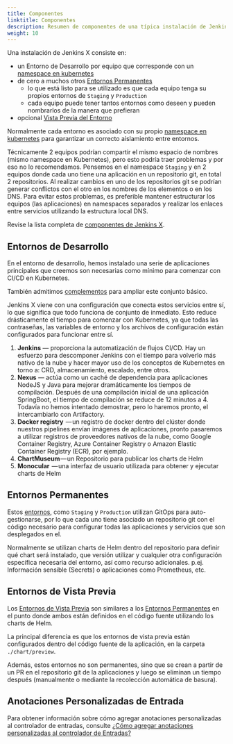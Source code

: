 ```yaml
---
title: Componentes
linktitle: Componentes
description: Resumen de componentes de una típica instalación de Jenkins X
weight: 10
---
```


Una instalación de Jenkins X consiste en:

* un Entorno de Desarrollo por equipo que corresponde con un [namespace en kubernetes](https://kubernetes.io/docs/concepts/overview/working-with-objects/namespaces/)
* de cero a muchos otros [Entornos Permanentes](/docs/concepts/features/#environments)
  * lo que está listo para se utilizado es que cada equipo tenga su propios entornos de `Staging` y `Production`
  * cada equipo puede tener tantos entornos como deseen y pueden nombrarlos de la manera que prefieran
* opcional [Vista Previa del Entorno](/docs/concepts/features/#preview-environments)

Normalmente cada entorno es asociado con su propio [namespace en kubernetes](https://kubernetes.io/docs/concepts/overview/working-with-objects/namespaces/) para garantizar un correcto aislamiento entre entornos.

Técnicamente 2 equipos podrían compartir el mismo espacio de nombres (mismo namespace en Kubernetes), pero esto podría traer problemas y por eso no lo recomendamos. Pensemos en el namespace `Staging` y en 2 equipos donde cada uno tiene una aplicación en un repositorio git, en total 2 repositorios. Al realizar cambios en uno de los repositorios git se podrían generar conflictos con el otro en los nombres de los elementos o en los DNS. Para evitar estos problemas, es preferible mantener estructurar los equipos (las aplicaciones) en namespaces separados y realizar los enlaces entre servicios utilizando la estructura local DNS.

Revise la lista completa de [componentes de Jenkins X](/docs/reference/components/).

## Entornos de Desarrollo

En el entorno de desarrollo, hemos instalado una serie de aplicaciones principales que creemos son necesarias como mínimo para comenzar con CI/CD en Kubernetes.

También admitimos [complementos](/docs/concepts/features/#applications) para ampliar este conjunto básico.

Jenkins X viene con una configuración que conecta estos servicios entre sí, lo que significa que todo funciona de conjunto de inmediato. Esto reduce drásticamente el tiempo para comenzar con Kubernetes, ya que todas las contraseñas, las variables de entorno y los archivos de configuración están configurados para funcionar entre sí.

1. __Jenkins__ — proporciona la automatización de flujos CI/CD. Hay un esfuerzo para descomponer Jenkins con el tiempo para volverlo más nativo de la nube y hacer mayor uso de los conceptos de Kubernetes en torno a: CRD, almacenamiento, escalado, entre otros.
2. __Nexus__ — actúa como un caché de dependencia para aplicaciones NodeJS y Java para mejorar dramáticamente los tiempos de compilación. Después de una compilación inicial de una aplicación SpringBoot, el tiempo de compilación se reduce de 12 minutos a 4. Todavía no hemos intentado demostrar, pero lo haremos pronto, el intercambiarlo con Artifactory.
3. __Docker registry__  — un registro de docker dentro del clúster donde nuestros pipelines envían imágenes de aplicaciones, pronto pasaremos a utilizar registros de proveedores nativos de la nube, como Google Container Registry, Azure Container Registry o Amazon Elastic Container Registry (ECR), por ejemplo.
4. __ChartMuseum__ — un Repositorio para publicar los charts de Helm
5. __Monocular__  — una interfaz de usuario utilizada para obtener y ejecutar charts de Helm

## Entornos Permanentes

Estos [entornos](/docs/concepts/features/#environments), como `Staging` y `Production` utilizan GitOps para auto-gestionarse, por lo que cada uno tiene asociado un repositorio git con el código necesario para configurar todas las aplicaciones y servicios que son desplegados en el.

Normalmente se utilizan charts de Helm dentro del repositorio para definir qué chart será instalado, que versión utilizar y cualquier otra configuración específica necesaria del entorno, así como recurso adicionales. p.ej. Información sensible (Secrets) o aplicaciones como Prometheus, etc.

## Entornos de Vista Previa

Los [Entornos de Vista Previa](/docs/concepts/features/#preview-environments) son similares a los [Entornos Permanentes](/docs/concepts/features/#environments) en el punto donde ambos están definidos en el código fuente utilizando los charts de Helm.

La principal diferencia es que los entornos de vista previa están configurados dentro del código fuente de la aplicación, en la carpeta `./chart/preview`.

Además, estos entornos no son permanentes, sino que se crean a partir de un PR en el repositorio git de la aplicaciones y luego se eliminan un tiempo después (manualmente o mediante la recolección automática de basura).

## Anotaciones Personalizadas de Entrada

Para obtener información sobre cómo agregar anotaciones personalizadas al controlador de entradas, consulte [¿Cómo agregar anotaciones personalizadas al controlador de Entradas?](/docs/managing-jx/faq/#how-to-add-custom-annotations-to-ingress-controller)
